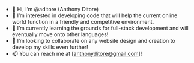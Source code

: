 - 👋 Hi, I’m @aditore (Anthony Ditore)
- 👀 I’m interested in developing code that will help the current online world function in a friendly and competitive environment.
- 🌱 I’m currently learning the grounds for full-stack development and will eventually move onto other languages!
- 💞️ I’m looking to collaborate on any website design and creation to develop my skills even further!
- 📫 You can reach me at [anthonyditore@gmail.com]! 

<!---
aditore/aditore is a ✨ special ✨ repository because its `README.md` (this file) appears on your GitHub profile.
You can click the Preview link to take a look at your changes.
--->

